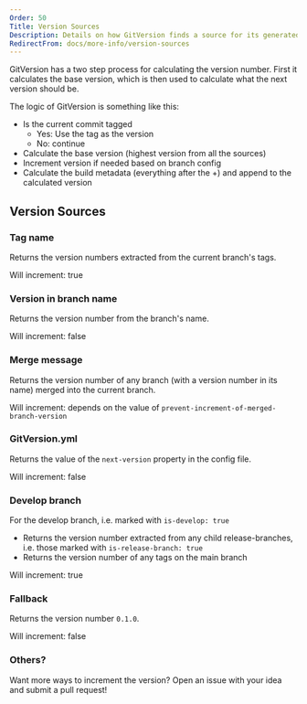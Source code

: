 ```yaml
---
Order: 50
Title: Version Sources
Description: Details on how GitVersion finds a source for its generated version number
RedirectFrom: docs/more-info/version-sources
---
```


GitVersion has a two step process for calculating the version number. First it
calculates the base version, which is then used to calculate what the next
version should be.

The logic of GitVersion is something like this:

*   Is the current commit tagged
    *   Yes: Use the tag as the version
    *   No: continue
*   Calculate the base version (highest version from all the sources)
*   Increment version if needed based on branch config
*   Calculate the build metadata (everything after the +) and append to the
    calculated version

## Version Sources

### Tag name

Returns the version numbers extracted from the current branch's tags.

Will increment: true

### Version in branch name

Returns the version number from the branch's name.

Will increment: false

### Merge message

Returns the version number of any branch (with a version number in its name)
merged into the current branch.

Will increment: depends on the value of `prevent-increment-of-merged-branch-version`

### GitVersion.yml

Returns the value of the `next-version` property in the config file.

Will increment: false

### Develop branch

For the develop branch, i.e. marked with `is-develop: true`

*   Returns the version number extracted from any child release-branches, i.e.
    those marked with `is-release-branch: true`
*   Returns the version number of any tags on the main branch

Will increment: true

### Fallback

Returns the version number `0.1.0`.

Will increment: false

### Others?

Want more ways to increment the version? Open an issue with your idea and submit
a pull request!
